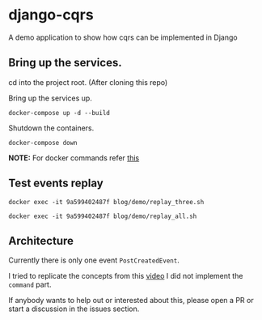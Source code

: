 # django-cqrs

A demo application to show how cqrs can be implemented in Django

## Bring up the services.

cd into the project root. (After cloning this repo)

Bring up the services up.

`docker-compose up -d --build`

Shutdown the containers.

`docker-compose down`

**NOTE:**
For docker commands refer [this](https://github.com/Dineshs91/init/blob/master/docker/README.md)

## Test events replay

`docker exec -it 9a599402487f blog/demo/replay_three.sh`

`docker exec -it 9a599402487f blog/demo/replay_all.sh`

## Architecture

Currently there is only one event `PostCreatedEvent`.

I tried to replicate the concepts from this [video](https://www.youtube.com/watch?v=A0goyZ9F4bg&t=2160s)
I did not implement the `command` part. 

If anybody wants to help out or interested about this, please open a PR or start a discussion in the issues section.

